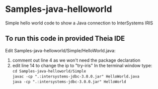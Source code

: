 # Samples-java-helloworld
Simple hello world code to show a Java connection to InterSystems IRIS

## To run this code in provided Theia IDE
  
Edit Samples-java-helloworld/Simple/HelloWorld.java:  
1. comment out line 4 as we won't need the package declaration
2. edit line 14 to change the ip to "try-iris"
In the terminal window type:  
`cd Samples-java-helloworld/Simple`  
`javac -cp ".:intersystems-jdbc-3.0.0.jar" HelloWorld.java`  
`java -cp ".:intersystems-jdbc-3.0.0.jar" HelloWorld`  
